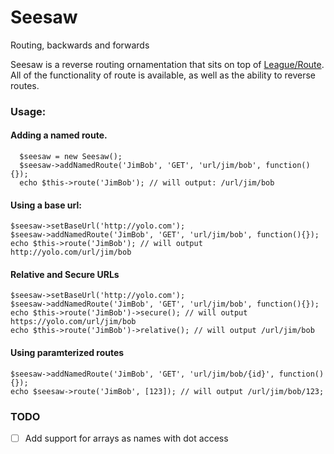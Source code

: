 # Seesaw
Routing, backwards and forwards

Seesaw is a reverse routing ornamentation that sits on top of [League/Route](http://github.com/thephpleague/route). All of the functionality of route is available, as well as the ability to reverse routes. 

### Usage: 
#### Adding a named route. 
```
  $seesaw = new Seesaw();
  $seesaw->addNamedRoute('JimBob', 'GET', 'url/jim/bob', function(){});
  echo $this->route('JimBob'); // will output: /url/jim/bob
```

#### Using a base url: 
```
$seesaw->setBaseUrl('http://yolo.com');
$seesaw->addNamedRoute('JimBob', 'GET', 'url/jim/bob', function(){});
echo $this->route('JimBob'); // will output http://yolo.com/url/jim/bob
```

#### Relative and Secure URLs
```
$seesaw->setBaseUrl('http://yolo.com');
$seesaw->addNamedRoute('JimBob', 'GET', 'url/jim/bob', function(){});
echo $this->route('JimBob')->secure(); // will output https://yolo.com/url/jim/bob
echo $this->route('JimBob')->relative(); // will output /url/jim/bob
```

#### Using paramterized routes
```
$seesaw->addNamedRoute('JimBob', 'GET', 'url/jim/bob/{id}', function(){});
echo $seesaw->route('JimBob', [123]); // will output /url/jim/bob/123;
```

### TODO
- [ ] Add support for arrays as names with dot access
